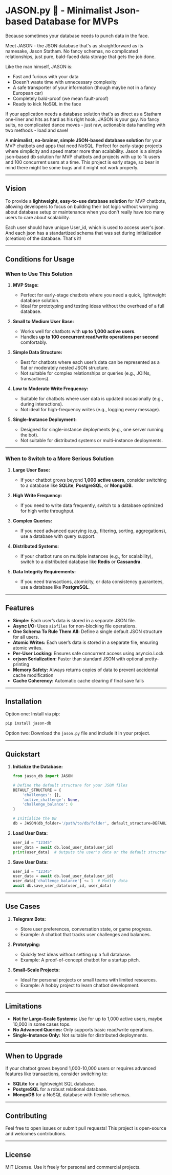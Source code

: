 # **JASON.py 🦲 - Minimalist Json-based Database for MVPs**

Because sometimes your database needs to punch data in the face.

Meet JASON - the JSON database that's as straightforward as its namesake, Jason Statham. No fancy schemas, no complicated relationships, just pure, bald-faced data storage that gets the job done.

Like the man himself, JASON is:
- Fast and furious with your data
- Doesn't waste time with unnecessary complexity
- A safe transporter of your information (though maybe not in a fancy European car)
- Completely bald-proof (we mean fault-proof)
- Ready to kick NoSQL in the face

If your application needs a database solution that's as direct as a Statham one-liner and hits as hard as his right hook, JASON is your guy. No fancy suits, no complicated dance moves - just raw, actionable data handling with two methods - load and save!

A **minimalist, no-brainer, simple JSON-based database solution** for your MVP chatbots and apps that need NoSQL. Perfect for early-stage projects where simplicity and speed matter more than scalability. Jason is a simple json-based db solution for MVP chatbots and projects with up to 1k users and 100 concurrent users at a time. This project is early stage, so bear in mind there might be some bugs and it might not work properly.

---

## **Vision**

To provide a **lightweight, easy-to-use database solution** for MVP chatbots, allowing developers to focus on building their bot logic without worrying about database setup or maintenance when you don't really have too many users to care about scalability.

Each user should have unique User_id, which is used to access user's json. And each json has a standartized schema that was set during initialization (creation) of the database. That's it!

---

## **Conditions for Usage**

### **When to Use This Solution**
1. **MVP Stage:**
   - Perfect for early-stage chatbots where you need a quick, lightweight database solution.
   - Ideal for prototyping and testing ideas without the overhead of a full database.

2. **Small to Medium User Base:**
   - Works well for chatbots with **up to 1,000 active users**.
   - Handles **up to 100 concurrent read/write operations per second** comfortably.

3. **Simple Data Structure:**
   - Best for chatbots where each user’s data can be represented as a flat or moderately nested JSON structure.
   - Not suitable for complex relationships or queries (e.g., JOINs, transactions).

4. **Low to Moderate Write Frequency:**
   - Suitable for chatbots where user data is updated occasionally (e.g., during interactions).
   - Not ideal for high-frequency writes (e.g., logging every message).

5. **Single-Instance Deployment:**
   - Designed for single-instance deployments (e.g., one server running the bot).
   - Not suitable for distributed systems or multi-instance deployments.

---

### **When to Switch to a More Serious Solution**
1. **Large User Base:**
   - If your chatbot grows beyond **1,000 active users**, consider switching to a database like **SQLite**, **PostgreSQL**, or **MongoDB**.

2. **High Write Frequency:**
   - If you need to write data frequently, switch to a database optimized for high write throughput.

3. **Complex Queries:**
   - If you need advanced querying (e.g., filtering, sorting, aggregations), use a database with query support.

4. **Distributed Systems:**
   - If your chatbot runs on multiple instances (e.g., for scalability), switch to a distributed database like **Redis** or **Cassandra**.

5. **Data Integrity Requirements:**
   - If you need transactions, atomicity, or data consistency guarantees, use a database like **PostgreSQL**.

---

## **Features**

- **Simple:** Each user’s data is stored in a separate JSON file.
- **Async I/O:** Uses `aiofiles` for non-blocking file operations.
- **One Schema To Rule Them All:** Define a single default JSON structure for all users.
- **Atomic Writes:** Each user’s data is stored in a separate file, ensuring atomic writes.
- **Per-User Locking:** Ensures safe concurrent access using asyncio.Lock
- **orjson Serialization:** Faster than standard JSON with optional pretty-printing
- **Memory Safety:** Always returns copies of data to prevent accidental cache modification
- **Cache Coherency:** Automatic cache clearing if final save fails

---

## **Installation**

Option one: Install via pip:
   ```bash
   pip install jason-db
   ```

Option two: Download the `jason.py` file and include it in your project.

---

## **Quickstart**

1. **Initialize the Database:**
   ```python
   from jason_db import JASON

   # Define the default structure for your JSON files
   DEFAULT_STRUCTURE = {
       'challenges': {},
       'active_challenge': None,
       'challenge_balance': 0
   }

   # Initialize the DB
   db = JASON(db_folder='/path/to/db/folder', default_structure=DEFAULT_STRUCTURE)
   ```

2. **Load User Data:**
   ```python
   user_id = "12345"
   user_data = await db.load_user_data(user_id)
   print(user_data)  # Outputs the user's data or the default structure
   ```

3. **Save User Data:**
   ```python
   user_id = "12345"
   user_data = await db.load_user_data(user_id)
   user_data['challenge_balance'] += 1  # Modify data
   await db.save_user_data(user_id, user_data)
   ```

---

## **Use Cases**

1. **Telegram Bots:**
   - Store user preferences, conversation state, or game progress.
   - Example: A chatbot that tracks user challenges and balances.

2. **Prototyping:**
   - Quickly test ideas without setting up a full database.
   - Example: A proof-of-concept chatbot for a startup pitch.

3. **Small-Scale Projects:**
   - Ideal for personal projects or small teams with limited resources.
   - Example: A hobby project to learn chatbot development.

---

## **Limitations**

- **Not for Large-Scale Systems:** Use for up to 1,000 active users, maybe 10,000 in some cases tops.
- **No Advanced Queries:** Only supports basic read/write operations.
- **Single-Instance Only:** Not suitable for distributed deployments.

---

## **When to Upgrade**

If your chatbot grows beyond 1,000-10,000 users or requires advanced features like transactions, consider switching to:

- **SQLite** for a lightweight SQL database.
- **PostgreSQL** for a robust relational database.
- **MongoDB** for a NoSQL database with flexible schemas.

---

## **Contributing**

Feel free to open issues or submit pull requests! This project is open-source and welcomes contributions.

---

## **License**

MIT License. Use it freely for personal and commercial projects.
